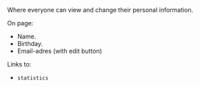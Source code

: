 
Where everyone can view and change their personal information.

On page:
- Name.
- Birthday.
- Email-adres (with edit button)

Links to:
- `statistics`
